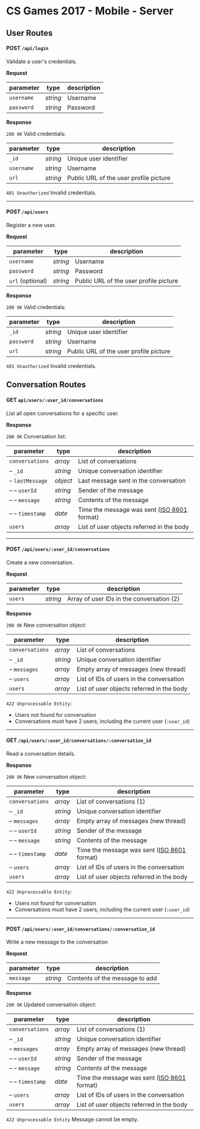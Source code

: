 # CS Games 2017 - Mobile - Server

## User Routes

#### POST `/api/login`

Validate a user's credentials.

**Request**

| parameter  | type     | description |
| ---------- | -------- | ----------- |
| `username` | _string_ | Username    |
| `password` | _string_ | Password    |


**Response**

`200 OK` Valid credentials:

| parameter  | type     | description                            |
| ---------- | -------- | -------------------------------------- |
| `_id`      | _string_ | Unique user identifier                 |
| `username` | _string_ | Username                               |
| `url`      | _string_ | Public URL of the user profile picture |

`401 Unauthorized` Invalid credentials.

---

#### POST `/api/users`

Register a new user.

**Request**

| parameter        | type     | description                            |
| ---------------- | -------- | -------------------------------------- |
| `username`       | _string_ | Username                               |
| `password`       | _string_ | Password                               |
| `url` (optional) | _string_ | Public URL of the user profile picture |

**Response**

`200 OK` Valid credentials:

| parameter  | type     | description                            |
| ---------- | -------- | -------------------------------------- |
| `_id`      | _string_ | Unique user identifier                 |
| `password` | _string_ | Username                               |
| `url`      | _string_ | Public URL of the user profile picture |

`401 Unauthorized` Invalid credentials.

## Conversation Routes

#### GET `api/users/:user_id/conversations`

List all open conversations for a specific user.

**Response**

`200 OK` Conversation list:

| parameter         | type     | description                               |
| ----------        | -------- | ----------------------------------------- |
| `conversations`   | _array_  | List of conversations                     |
| – `_id`           | _string_ | Unique conversation identifier            |
| – `lastMessage`   | _object_ | Last message sent in the conversation     |
| – – `userId`      | _string_ | Sender of the message                     |
| – – `message`     | _string_ | Contents of the message                   |
| – – `timestamp`   | _date_   | Time the message was sent ([ISO 8601](http://en.wikipedia.org/wiki/ISO_8601) format) |
| `users`           | _array_  | List of user objects referred in the body |

---

#### POST `/api/users/:user_id/conversations`

Create a new conversation.

**Request**

| parameter  | type     | description                               |
| ---------- | -------- | ----------------------------------------- |
| `users`    | _string_ | Array of user IDs in the conversation (2) |


**Response**

`200 OK` New conversation object:

| parameter         | type     | description                               |
| ----------        | -------- | ----------------------------------------- |
| `conversations`   | _array_  | List of conversations                     |
| – `_id`           | _string_ | Unique conversation identifier            |
| – `messages`      | _array_  | Empty array of messages (new thread)      |
| – `users`         | _array_  | List of IDs of users in the conversation  |
| `users`           | _array_  | List of user objects referred in the body |

`422 Unprocessable Entity`:

- Users not found for conversation
- Conversations must have 2 users, including the current user (`:user_id`)

---

#### GET `/api/users/:user_id/conversations/:conversation_id`

Read a conversation details.

**Response**

`200 OK` New conversation object:

| parameter         | type     | description                               |
| ----------        | -------- | ----------------------------------------- |
| `conversations`   | _array_  | List of conversations (1)                 |
| – `_id`           | _string_ | Unique conversation identifier            |
| – `messages`      | _array_  | Empty array of messages (new thread)      |
| – – `userId`      | _string_ | Sender of the message                     |
| – – `message`     | _string_ | Contents of the message                   |
| – – `timestamp`   | _date_   | Time the message was sent ([ISO 8601](http://en.wikipedia.org/wiki/ISO_8601) format) |
| – `users`         | _array_  | List of IDs of users in the conversation  |
| `users`           | _array_  | List of user objects referred in the body |

`422 Unprocessable Entity`:

- Users not found for conversation
- Conversations must have 2 users, including the current user (`:user_id`)

---

#### POST `/api/users/:user_id/conversations/:conversation_id`

Write a new message to the conversation

**Request**

| parameter  | type     | description                               |
| ---------- | -------- | ----------------------------------------- |
| `message`  | _string_ | Contents of the message to add            |

**Response**

`200 OK` Updated conversation object:

| parameter         | type     | description                               |
| ----------        | -------- | ----------------------------------------- |
| `conversations`   | _array_  | List of conversations (1)                 |
| – `_id`           | _string_ | Unique conversation identifier            |
| – `messages`      | _array_  | Empty array of messages (new thread)      |
| – – `userId`      | _string_ | Sender of the message                     |
| – – `message`     | _string_ | Contents of the message                   |
| – – `timestamp`   | _date_   | Time the message was sent ([ISO 8601](http://en.wikipedia.org/wiki/ISO_8601) format) |
| – `users`         | _array_  | List of IDs of users in the conversation  |
| `users`           | _array_  | List of user objects referred in the body |

`422 Unprocessable Entity` Message cannot be empty.

